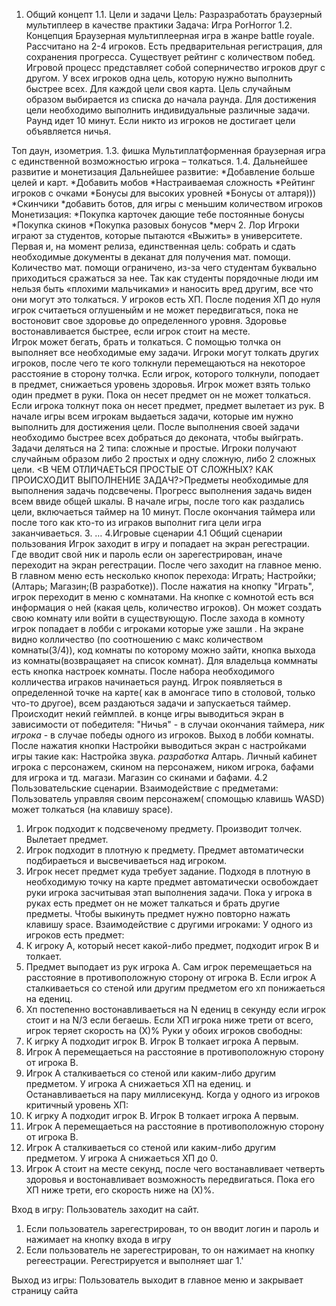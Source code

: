 1. Общий концепт
    1.1. Цели и задачи
Цель: Разразработать браузерный мультиплеер в качестве практики
Задача:  Игра PorHorror 
    1.2. Концепция
Браузерная мультиплеерная игра в жанре battle royale. Рассчитано на 2-4 игроков. Есть предварительная регистрация, для сохранения прогресса. Существует рейтинг с количеством побед.
Игровой процесс представляет собой соперничество игроков друг с другом. У всех игроков одна цель, которую нужно выполнить быстрее всех.  Для каждой цели своя карта. Цель случайным образом выбирается из списка до начала раунда. Для достижения цели необходимо выполнить индивидуальные различные задачи. Раунд идет 10 минут.  Если никто из игроков не достигает цели объявляется ничья. 

Топ даун, изометрия. 
    1.3. фишка
Мультиплатформенная браузерная игра с единственной возможностью игрока – толкаться. 
    1.4. Дальнейшее развитие и монетизация
Дальнейшее развитие:
    *Добавление больше целей и карт. 
    *Добавить мобов
    *Настраиваемая сложность
    *Рейтинг игроков с очками
    *Бонусы для высоких уровней
    *Бонусы от алтаря)))
    *Скинчики
    *добавить ботов, для игры с меньшим количеством игроков
Монетизация:
    *Покупка карточек дающие тебе постоянные бонусы
    *Покупка скинов
    *Покупка разовых бонусов
    *мерч
2. Лор
Игроки играют за студентов, которые пытаются «Выжить» в университете. Первая и, на момент релиза, единственная цель: собрать и сдать необходимые документы в деканат для получения мат. помощи.  Количество мат. помощи ограничено, из-за чего студентам буквально приходиться сражаться за нее. Так как студенты порядочные люди им нельзя быть «плохими мальчиками» и наносить вред другим, все что они могут это толкаться. 
У игроков есть ХП. После подения ХП до нуля игрок считаеться оглушеныйм и не может передвигаться, пока не востоновит свое здоровье до определенного уровня.  Здоровье востонавливается быстрее, если игрок стоит на месте.  
Игрок может бегать, брать и  толкаться. С помощью толчка он выполняет все необходимые ему задачи. Игроки могут толкать других игроков, после чего те кого толкнули перемещаються на  некоторое расстояние в сторону толчка. Если игрок, которого толкнули, поподает в предмет, снижаеться уровень здоровья. 
Игрок может взять только один предмет в руки. Пока он несет предмет он не может толкаться. Если игрока толкнут пока он несет предмет, предмет вылетает из рук. 
В начале игры всем игрокам выдаеться задачи, которые им нужно выполнить для достижения цели. После выполнения своей задачи необходимо быстрее всех добраться до деконата, чтобы выйграть. Задачи деляться на 2 типа: сложные и простые. Игроки получают случайным образом либо 2 простых и одну сложную, либо 2 сложных цели. <В ЧЕМ ОТЛИЧАЕТЬСЯ ПРОСТЫЕ ОТ СЛОЖНЫХ? КАК ПРОИСХОДИТ ВЫПОЛНЕНИЕ ЗАДАЧ?>Предметы необходимые для выполнения задачь подсвечены. Прогресс выполнения задачь виден всем ввиде общей шкалы.
В начале игры, после того как раздались цели, включаеться таймер на 10 минут. После окончания таймера или после того как кто-то из играков выполнит гига цели игра заканчиваеться.
3. …
4.Игровые сценарии
    4.1 Общий сценарии пользования
Игрок заходит в игру и попадает на экран регестрации. Где вводит свой ник и  пароль если он зарегестрирован, иначе переходит на экран регестрации. После чего заходит на главное меню. В главном меню есть несколько кнопок перехода: Играть; Настройки; (Алтарь; Магазин;(В разработке)).
После нажатия на кнопку "Играть", игрок переходит в меню с комнатами. На кнопке с комнотой есть вся информация о ней (какая цель, количество игроков). Он может создать свою комнату или войти в существующую. После захода в комноту игрок попадает в лобби с игроками которые уже зашли . На экране видно колличество (по соотношению с макс количеством комнаты(3/4)),  код комнаты по которому можно зайти, кнопка выхода из комнаты(возвращаяет на список комнат). Для владельца коммнаты есть кнопка настроек комнаты.  После набора необходимого колличества играков начинаеться раунд. Игрок появляеться в определенной точке на карте( как в амонгасе типо в столовой, только что-то другое), всем раздаються задачи и запускаеться таймер. Происходит некий геймплей. в конце игры выводиться экран в зависимости от победителя: "Ничья" - в случаи окончания таймера, *ник игрока* - в случае победы одного из игроков. Выход в лобби комнаты.
После нажатия кнопки Настройки выводиться экран с настройками игры такие как: Настройка звука.
*разработка*
Алтарь. Личный кабинет игрока с персонажем, скином на персонажем, ником игрока, бафами для игрока и тд.
магази. Магазин со скинами и бафами.
    4.2 Пользовательские сценарии.
Взаимодействие с предметами:
Пользователь управляя своим персонажем( спомощью клавишь WASD) может толкаться (на клавишу space). 
1. Игрок подходит к подсвеченому предмету. Производит толчек. Вылетает предмет.
2. Игрок подходит в плотную к предмету. Предмет автоматически подбираеться и высвечиваеться над игроком.
3. Игрок несет предмет куда требует задание. Подходя в плотную в необходимую точку на карте предмет автоматически освобождает руки игрока засчитывая этап выполнения задачи.
Пока у игрока в руках есть предмет он не может талкаться и брать другие предметы. Чтобы выкинуть предмет нужно повторно нажать клавишу space.
Взаимодействие с другими игроками:
У одного из игроков есть предмет:
1. К игроку А, который несет какой-либо предмет, подходит игрок В и толкает.
2. Предмет выподает из рук игрока А. Сам игрок перемещаеться на расстояние  в противоположную сторону от игрока В. Если игрок А сталкиваеться со стеной или другим предметом  его хп понижаеться на <NNNNN> едениц. 
3. Хп постепенно востонавливаеться на N едениц в секунду если игрок стоит и на N/3 если бегаешь. Если ХП игрока ниже трети от всего, игрок теряет  скорость на (Х)%
Руки у обоих игроков свободны:
1. К игрку А подходит игрок В. Игрок В толкает игрока А первым. 
2. Игрок А перемещаеться на расстояние в противоположную сторону от игрока В.
3. Игрок А сталкиваеться со стеной или каким-либо другим предметом. У игрока А снижаеться ХП на <NNNNN> едениц. и Останавливаеться на пару миллисекунд.
Когда у одного из игроков критичный уровень ХП:
1. К игрку А подходит игрок В. Игрок В толкает игрока А первым. 
2. Игрок А перемещаеться на расстояние в противоположную сторону от игрока В.
3. Игрок А сталкиваеться со стеной или каким-либо другим предметом. У игрока А снижаеться ХП  до 0. 
4. Игрок А стоит на месте <N>  секунд, после чего востанавливает четверть здоровья и востонавливает возможность передвигаться. Пока его ХП ниже трети, его скорость ниже на (Х)%. 

Вход в игру:
Пользователь заходит на сайт.
1. Если пользователь зарегестрирован, то он вводит логин и пароль и нажимает на кнопку входа в игру
2. Если пользователь не зарегестрирован, то он нажимает на кнопку регеестрации. Регестрируется и выполняет шаг 1.'

Выход из игры:
Пользователь выходит в главное меню и закрывает страницу сайта


